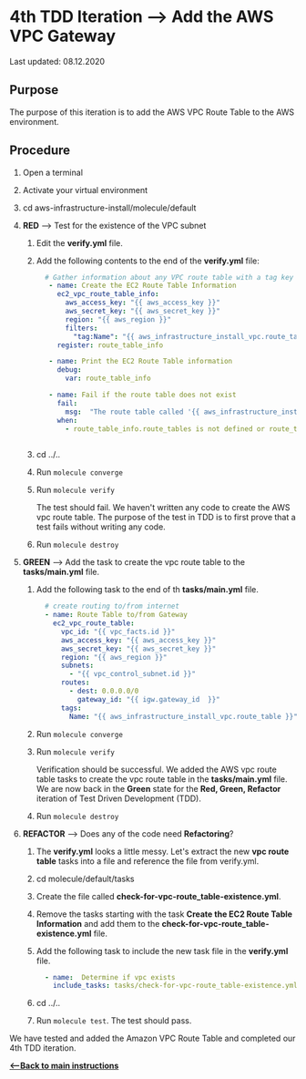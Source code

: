 # 4th TDD Iteration --> Add the AWS VPC Gateway

Last updated: 08.12.2020

## Purpose

The purpose of this iteration is to add the AWS VPC Route Table to the AWS environment.

## Procedure

1. Open a terminal
2. Activate your virtual environment
1. cd aws-infrastructure-install/molecule/default


1. **RED** --> Test for the existence of the VPC subnet
    
    1. Edit the **verify.yml** file.
    
    1. Add the following contents to the end of the **verify.yml** file:
    
          ```yaml    
            # Gather information about any VPC route table with a tag key Name and value Example
             - name: Create the EC2 Route Table Information
               ec2_vpc_route_table_info:
                 aws_access_key: "{{ aws_access_key }}"
                 aws_secret_key: "{{ aws_secret_key }}"
                 region: "{{ aws_region }}"
                 filters:
                   "tag:Name": "{{ aws_infrastructure_install_vpc.route_table }}"
               register: route_table_info
         
             - name: Print the EC2 Route Table information
               debug:
                 var: route_table_info
         
             - name: Fail if the route table does not exist
               fail:
                 msg:  "The route table called '{{ aws_infrastructure_install_vpc.route_table  }}' does not exist."
               when:
                 - route_table_info.route_tables is not defined or route_table_info.route_tables | length  == 0
            
          ``` 
         
      1. cd ../..
      1. Run `molecule converge`
      1. Run `molecule verify`
    
            The test should fail.  We haven't written any
            code to create the AWS vpc route table.
            The purpose of the test in TDD is to
            first prove that a test fails without writing any
            code.
      1. Run `molecule destroy`

1. **GREEN** --> Add the task to create the vpc route table to the **tasks/main.yml** file.
    
    1. Add the following task to the end of th **tasks/main.yml** file.
        
        ```yaml
          # create routing to/from internet
          - name: Route Table to/from Gateway
            ec2_vpc_route_table:
              vpc_id: "{{ vpc_facts.id }}"
              aws_access_key: "{{ aws_access_key }}"
              aws_secret_key: "{{ aws_secret_key }}"
              region: "{{ aws_region }}"
              subnets:
                - "{{ vpc_control_subnet.id }}"
              routes:
                - dest: 0.0.0.0/0
                  gateway_id: "{{ igw.gateway_id  }}"
              tags:
                Name: "{{ aws_infrastructure_install_vpc.route_table }}"
        ```
            
      1. Run `molecule converge`
      1. Run `molecule verify`
        
            Verification should be successful.  We added the AWS vpc route table tasks to
            create the vpc route table in the
            **tasks/main.yml** file.  We are now
            back in the **Green** state for the
            **Red, Green, Refactor** iteration of Test
            Driven Development (TDD).
      1. Run `molecule destroy`
      
1. **REFACTOR** --> Does any of the code need **Refactoring**?

    1. The **verify.yml** looks a little messy.  Let's extract the new **vpc route table**
        tasks into a file and reference the file from verify.yml.
    1. cd molecule/default/tasks
    1. Create the file called **check-for-vpc-route_table-existence.yml**.
    1. Remove the tasks starting with the task **Create the EC2 Route Table Information**
    and add them to the **check-for-vpc-route_table-existence.yml** file.
    1. Add the following task to include the new task file in the **verify.yml** file.
    
          ```yaml
            - name:  Determine if vpc exists
              include_tasks: tasks/check-for-vpc-route_table-existence.yml
         ``` 
    
    1. cd ../..
    1. Run `molecule test`.  The test should pass.

We have tested and added the Amazon VPC Route Table and completed our 4th TDD iteration.

[**<--Back to main instructions**](../readme.md#4thTDD)